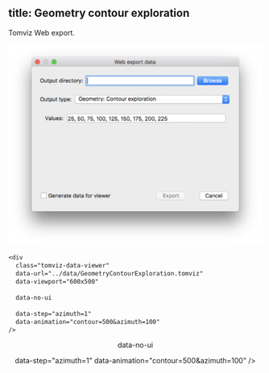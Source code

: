 title: Geometry contour exploration
---

Tomviz Web export.

<center>
<img src='exports/05_geometry_contour_exploration.png' title="" alt="" />
</center>

<!-- <script type="text/javascript" src="https://unpkg.com/tomvizweb"></script> -->
```
<div
  class="tomviz-data-viewer"
  data-url="../data/GeometryContourExploration.tomviz"
  data-viewport="600x500"

  data-no-ui

  data-step="azimuth=1"
  data-animation="contour=500&azimuth=100"
/>
```

<center>
<div
  class="tomviz-data-viewer"
  data-url="../data/GeometryContourExploration.tomviz"
  data-viewport="600x500"
  
  data-no-ui

  data-step="azimuth=1"
  data-animation="contour=500&azimuth=100"
/>
</div>
</center>

<script type="text/javascript" src="../data/js/tomviz.js"></script>
